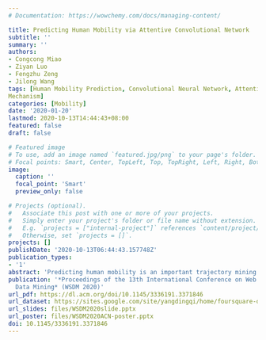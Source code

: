 ```yaml
---
# Documentation: https://wowchemy.com/docs/managing-content/

title: Predicting Human Mobility via Attentive Convolutional Network
subtitle: ''
summary: ''
authors:
- Congcong Miao
- Ziyan Luo
- Fengzhu Zeng
- Jilong Wang
tags: [Human Mobility Prediction, Convolutional Neural Network, Attention
Mechanism]
categories: [Mobility]
date: '2020-01-20'
lastmod: 2020-10-13T14:44:43+08:00
featured: false
draft: false

# Featured image
# To use, add an image named `featured.jpg/png` to your page's folder.
# Focal points: Smart, Center, TopLeft, Top, TopRight, Left, Right, BottomLeft, Bottom, BottomRight.
image:
  caption: ''
  focal_point: 'Smart'
  preview_only: false

# Projects (optional).
#   Associate this post with one or more of your projects.
#   Simply enter your project's folder or file name without extension.
#   E.g. `projects = ["internal-project"]` references `content/project/deep-learning/index.md`.
#   Otherwise, set `projects = []`.
projects: []
publishDate: '2020-10-13T06:44:43.157748Z'
publication_types:
- '1'
abstract: 'Predicting human mobility is an important trajectory mining task for various applications, ranging from smart city planning to personalized recommendation system.While most of previous works adopt GPS tracking data to model human mobility, the recent fastgrowing geo-tagged social media (GTSM) data brings new opportunities to this task. However, predicting human mobility on GTSM data is not trivial because of three challenges: 1) extreme data sparsity; 2) high order sequential patterns of human mobility and 3) evolving preference of users for tagging.'
publication: '*Proceedings of the 13th International Conference on Web Search and
  Data Mining* (WSDM 2020)'
url_pdf: https://dl.acm.org/doi/10.1145/3336191.3371846
url_dataset: https://sites.google.com/site/yangdingqi/home/foursquare-dataset
url_slides: files/WSDM2020slide.pptx
url_poster: files/WSDM2020ACN-poster.pptx
doi: 10.1145/3336191.3371846
---
```

